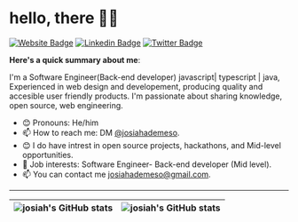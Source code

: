 # hello, there 👋🏾

[![Website Badge](https://img.shields.io/badge/-Portfolio-3B7EBF?style=for-the-badge&logo=Google-Chrome&logoColor=white&link=https://josiahsportfolio.netlify.app/)](https://josiahsportfolio.netlify.app) [![Linkedin Badge](https://img.shields.io/badge/-LinkedIn-3B7EBF?style=for-the-badge&logo=Linkedin&logoColor=red&link=https://www.linkedin.com/in/josiahademeso)](https://www.linkedin.com/in/josiahademeso) [![Twitter Badge](https://img.shields.io/badge/-@josiahademeso-3B7EBF?style=for-the-badge&logo=twitter&logoColor=white&link=https://twitter.com/josiahademeso)](https://twitter.com/josiahademeso)

**Here's a quick summary about me**:

I'm a Software Engineer(Back-end developer) javascript| typescript | java, Experienced in web design and developement, producing quality and accesible user friendly products. I'm passionate about sharing knowledge, open source, web engineering.
- 😊 Pronouns: He/him
- 📫 How to reach me: DM [@josiahademeso](https://twitter.com/josiahademeso).
- 😊 I do have  intrest in open source projects, hackathons, and Mid-level opportunities.
- 💼 Job interests: Software Engineer-  Back-end developer (Mid level).
- 📫 You can contact me josiahademeso@gmail.com.

---

| <img align="center" src="https://github-readme-stats.vercel.app/api?username=ademesojosiah&show_icons=true&include_all_commits=true&hide_border=true" alt="josiah's GitHub stats" /> | <img align="center" src="https://github-readme-stats.vercel.app/api/top-langs/?username=ademesojosiah&langs_count=8&layout=compact&hide_border=true" alt="josiah's GitHub stats" /> |
| ------------- | ------------- |
